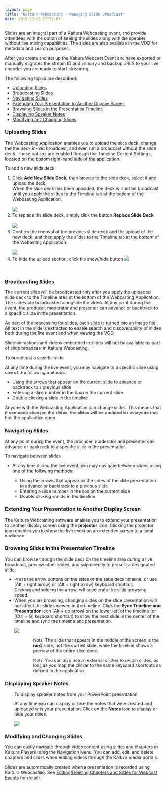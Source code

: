 ```yaml
---
layout: page
title: "Kaltura Webcasting - Managing Slide Broadcast"
date: 2015-12-01 17:52:07
---
```


<p>
    Slides are an integral part of a Kaltura Webcasting event, and provide attendees with the option of seeing the slides along with the speaker without live mixing capabilities. The slides are also available in the VOD for metadata and search purposes.
  </p>
  
  <p>
    After you create and set up the Kaltura Webcast Event and have exported or manually migrated the stream ID and primary and backup URLS to your live encoder you are ready to start streaming. 
  </p>
  
  <p>
    The following topics are described:
  </p>
  
  <ul>
    <li>
      <a href="#UploadingSlides">Uploading Slides</a>
    </li>
    <li>
      <a href="#broadcast_slides">Broadcasting Slides</a>
    </li>
    <li>
      <a href="#naviigating">Navigating Slides</a>
    </li>
    <li>
      <a href="#extendingscreen">Extending Your Presentation to Another Display Screen</a>
    </li>
    <li>
      <a href="#browsing">Browsing Slides in the Presentation Timeline</a>
    </li>
    <li>
      <a href="#notes">Displaying Speaker Notes</a>
    </li>
    <li>
      <a href="#ModifyingSlides">Modifying and Changing Slides</a>
    </li>
  </ul>
  
  <h3>
    <a name="UploadingSlides"></a>Uploading Slides
  </h3>
  
  <p>
    The Webcasting Application enables you to upload the slide deck, change the the deck in-mid broadcast, and even run a broadcast without the slide deck. These options are enabled through the Timeline Content Settings, located on the bottom right-hand side of the application.
  </p>
  
  <p>
    To add a new slide deck:
  </p>
  
  <ol>
    <li>
      Click <strong><strong>Add New Slide Deck,</strong></strong> then browse to the slide deck, select it and upload the deck.<br />When the slide deck has been uploaded, the deck will not be broadcast until you apply the slides to the Timeline tab at the bottom of the Webcasting Application.<br /><br /><img src="{{site.url}}/assets/3309">
    </li>
    <li>
      To replace the slide deck, simply click the button <strong>Replace Slide Deck</strong>.<br /><br /><img src="{{site.url}}/assets/3313">
    </li>
    <li>
      Confirm the removal of the previous slide deck and the upload of the new deck, and then apply the slides to the Timeline tab at the bottom of the Webasting Application. <br /><br /><img src="{{site.url}}/assets/3458">
    </li>
    <li>
      To hide the upload section, click the show/hide button <img src="{{site.url}}/assets/3316">
    </li>
  </ol>
  
  <p>
     
  </p>
  
  <h3>
    <a name="broadcast_slides"></a>Broadcasting Slides
  </h3>
  
  <p>
    The current slide will be broadcasted only after you apply the uploaded slide deck to the Timeline area at the bottom of the Webcasting Application. The slides are broadcasted alongside the video. At any point during the event, the producer, moderator and presenter can advance or backtrack to a specific slide in the presentation.
  </p>
  
  <p>
    As part of the processing for slides, each slide is turned into an image file. All text in the slide is extracted to enable search and discoverability of slides both during the live event and when viewing the VOD. 
  </p>
  
  <p class="mce-note-graphic">
    Slide animations and videos embedded in slides will not be available as part of slide broadcast in Kaltura Webcasting. 
  </p>
  
  <p class="mce-procedure">
    To broadcast a specific slide
  </p>
  
  <p>
    At any time during the live event, you may navigate to a specific slide using one of the following methods:
  </p>
  
  <ul>
    <li>
      Using the arrows that appear on the current slide to advance or backtrack to a previous slide
    </li>
    <li>
      Entering a slide number in the box on the current slide
    </li>
    <li>
      Double clicking a slide in the timeline 
    </li>
  </ul>
  
  <p class="mce-note-graphic">
    Anyone with the Webcasting Application can change slides. This means that if someone changes the slides, the slides will be updated for everyone that has the application open.
  </p>
  
  <h3>
    <a name="navigatingslides"></a>Navigating Slides
  </h3>
  
  <p>
    At any point during the event, the producer, moderator and presenter can advance or backtrack to a specific slide in the presentation.
  </p>
  
  <p class="mce-procedure">
    To navigate between slides
  </p>
  
  <ul>
    <li>
      At any time during the live event, you may navigate between slides using one of the following methods:
    </li>
    <ul>
      <li>
        Using the arrows that appear on the sides of the slide presentation to advance or backtrack to a previous slide
      </li>
      <li>
        Entering a slide number in the box on the current slide
      </li>
      <li>
        Double clicking a slide in the timeline
      </li>
    </ul>
  </ul>
  
  <h3>
    <a name="extendingscreen"></a>Extending Your Presentation to Another Display Screen
  </h3>
  
  <p>
    The Kaltura Webcasting software enables you to extend your presentation to another display screen using the <strong>projector</strong> icon. Clicking the projector icon enables you to show the live event on an extended screen to a local audience.
  </p>
  
  <h3>
    <a name="browsing"></a>Browsing Slides in the Presentation Timeline
  </h3>
  
  <p>
    You can browse through the slide deck on the timeline area during a live broadcast, preview other slides, and skip directly to present a designated slide.
  </p>
  
  <ul style="padding-left: 30px;">
    <li>
      Press the arrow buttons on the sides of the slide deck timeline, or use [Alt + right arrow] or [Alt + right arrow] keyboard shortcut. <br />Clicking and holding the arrow, will accelerate the slide browsing speed.
    </li>
    <li>
      When you are browsing, changing slides on the slide presentation will not affect the slides viewed in the timeline. Click the <strong>Sync Timeline and Presentation</strong> icon [Alt + up arrow] on the lower left of the timeline (or [Ctrl + G] keyboard shortcut) to show the next slide in the center of the timeline and sync the timeline and presentation.
    </li>
  </ul>
  
  <p style="padding-left: 30px;">
    <img src="{{site.url}}/assets/2609">
  </p>
  
  <p class="mce-note-graphic" style="padding-left: 90px;">
    Note: The slide that appears in the middle of the screen is the <strong>next</strong> slide, not the current slide, while the timeline shows a preview of the entire slide deck. 
  </p>
  
  <p class="mce-note-graphic" style="padding-left: 90px;">
    Note: You can also use an external clicker to switch slides, as long as you map the clicker to the same keyboard shortcuts as defined in the application.
  </p>
  
  <h3>
    <a name="notes"></a>Displaying Speaker Notes
  </h3>
  
  <p class="mce-procedure" style="padding-left: 30px;">
    To display speaker notes from your PowerPoint presentation
  </p>
  
  <p style="padding-left: 30px;">
    At any time you can display or hide the notes that were created and uploaded with your presentation. Click on the <strong>Notes</strong> icon to display or hide your notes.
  </p>
  
  <p style="padding-left: 30px;">
    <img src="{{site.url}}/assets/3459">
  </p>
  
  <h3>
    <a name="ModifyingSlides"></a>Modifying and Changing Slides
  </h3>
  
  <p>
    <span>You can easily navigate through video content using slides and chapters in Kaltura Players using the Navigation Menu. You can add, edit, and delete chapters and slides when editing videos through the Kaltura media portals. </span>
  </p>
  
  <p>
    Slides are automatically created when a presentation is recorded using Kaltura Webcasting. See <a href="{{site.url}}/documentation/Knowledge/kaltura-player-editingdeleting-chapters-and-slides-webcast-events.html" target="_blank">Editing/Deleting Chapters and Slides for Webcast Events</a> for details.
  </p>